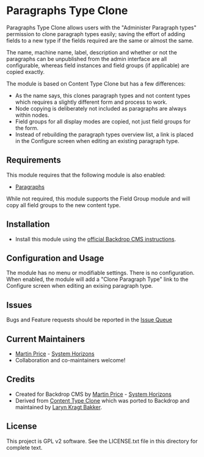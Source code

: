 # Paragraphs Type Clone

Paragraphs Type Clone allows users with the "Administer Paragraph types"
permission to clone paragraph types easily; saving the effort of adding fields
to a new type if the fields required are the same or almost the same.

The name, machine name, label, description and whether or not the paragraphs
can be unpublished from the admin interface are all configurable, whereas field
instances and field groups (if applicable) are copied exactly.

The module is based on Content Type Clone but has a few differences:
- As the name says, this clones paragraph types and not content types which
requires a slightly different form and process to work.
- Node copying is deliberately not included as paragraphs are always within nodes.
- Field groups for all display modes are copied, not just field groups for the
form.
- Instead of rebuilding the paragraph types overview list, a link is placed in
the Configure screen when editing an existing paragraph type. 

## Requirements
This module requires that the following module is also enabled:

- [Paragraphs](https://github.com/backdrop-contrib/paragraphs)

While not required, this module supports the Field Group module and will copy all field groups to the new content type.

## Installation
- Install this module using the [official Backdrop CMS instructions](https://backdropcms.org/guide/modules).

## Configuration and Usage
The module has no menu or modifiable settings. There is no configuration. When
enabled, the module will add a "Clone Paragraph Type" link to the Configure
screen when editing an exising paragraph type.

## Issues
Bugs and Feature requests should be reported in the [Issue Queue](https://github.com/backdrop-contrib/paragraphs_type_clone/issues)

## Current Maintainers
- [Martin Price](https://github.com/yorkshire-pudding) - [System Horizons](https://www.systemhorizons.co.uk)
- Collaboration and co-maintainers welcome!

## Credits
- Created for Backdrop CMS by [Martin Price](https://github.com/yorkshire-pudding) - [System Horizons](https://www.systemhorizons.co.uk)
- Derived from [Content Type Clone](https://github.com/backdrop-contrib/content_type_clone) which was ported to Backdrop and maintained
by [Laryn Kragt Bakker](https://github.com/laryn).

## License
This project is GPL v2 software. See the LICENSE.txt file in this directory for
complete text.

